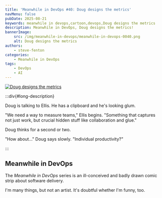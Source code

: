 ```yaml
---
title: 'Meanwhile in DevOps #40: Doug designs the metrics'
navMenu: false
pubDate: 2025-08-21
keywords: meanwhile in devops,cartoon,devops,Doug designs the metrics
description: Meanwhile in DevOps, Doug designs the metrics!
bannerImage:
    src: /img/meanwhile-in-devops/meanwhile-in-devops-0040.png
    alt: Doug designs the metrics
authors:
    - steve-fenton
categories:
    - Meanwhile in DevOps
tags:
    - DevOps
    - AI
---
```


<a href="#long-description">
<img src="/img/meanwhile-in-devops/meanwhile-in-devops-0040.png" alt="Doug designs the metrics" />
</a>

:::div{#long-description}

Doug is talking to Ellis. He has a clipboard and he's looking glum.

"We need a way to measure teams," Ellis begins. "Something that captures not just work, but crucial hidden stuff like collaboration and glue."

Doug thinks for a second or two.

"How about..." Doug says slowly. "Individual productivity?"

:::

## Meanwhile in DevOps

The *Meanwhile in DevOps* series is an ill-conceived and badly drawn comic strip about software delivery.

I'm many things, but not an artist. It's doubtful whether I'm funny, too.
